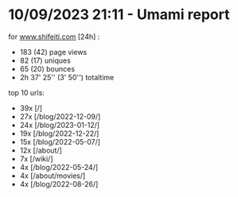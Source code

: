 # 10/09/2023 21:11 - Umami report
for www.shifeiti.com [24h] :

 - 183 (42) page views
 - 82 (17) uniques
 - 65 (20) bounces
 - 2h 37' 25'' (3' 50'') totaltime


top 10 urls:
 - 39x [/]
 - 27x [/blog/2022-12-09/]
 - 24x [/blog/2023-01-12/]
 - 19x [/blog/2022-12-22/]
 - 15x [/blog/2022-05-07/]
 - 12x [/about/]
 - 7x [/wiki/]
 - 4x [/blog/2022-05-24/]
 - 4x [/about/movies/]
 - 4x [/blog/2022-08-26/]


